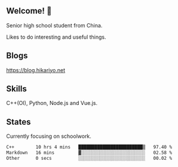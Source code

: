 ## Welcome! 👋

Senior high school student from China.

Likes to do interesting and useful things.

## Blogs

https://blog.hikariyo.net

## Skills

C++(OI), Python, Node.js and Vue.js.

## States

Currently focusing on schoolwork.

<!--START_SECTION:waka-->

```txt
C++        10 hrs 4 mins   ████████████████████████▒   97.40 %
Markdown   16 mins         ▓░░░░░░░░░░░░░░░░░░░░░░░░   02.58 %
Other      0 secs          ░░░░░░░░░░░░░░░░░░░░░░░░░   00.02 %
```

<!--END_SECTION:waka-->

